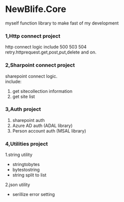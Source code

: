 # NewBlife.Core
myself function library to make fast of my development

### 1,Http connect project
http connect logic include 500 503 504 retry.httprequest.get,post,put,delete and on.
### 2,Sharpoint connect project
sharepoint connect logic.   
include:

1. get sitecollection information   
2. get site list   

### 3,Auth project
1. sharepoint auth  
2. Azure AD auth (ADAL library)  
3. Person account auth (MSAL library)  

### 4,Utilities project
1.string utility  
+ stringtobytes  
+ bytestostring  
+ string split to list
    
2.json utility  
+ serillize error setting
